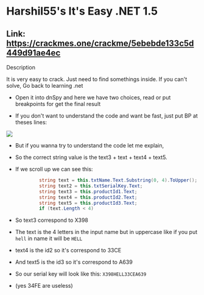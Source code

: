 # Harshil55's It's Easy .NET 1.5 

## Link: https://crackmes.one/crackme/5ebebde133c5d449d91ae4ec

Description

It is very easy to crack.
Just need to find somethings inside.
If you can't solve,
Go back to learning .net

- Open it into dnSpy and here we have two choices, read or put breakpoints for get the final result

- If you don't want to understand the code and want be fast, just put BP at theses lines:

<img src="https://cdn.discordapp.com/attachments/865706489951944717/886650741727559680/unknown.png">

- But if you wanna try to understand the code let me explain,

- So the correct string value is the text3 + text + text4 + text5.

- If we scroll up we can see this:

```csharp
			string text = this.txtName.Text.Substring(0, 4).ToUpper();
			string text2 = this.txtSerialKey.Text;
			string text3 = this.productId1.Text;
			string text4 = this.productId2.Text;
			string text5 = this.productId3.Text;
			if (text.Length < 4)
```

- So text3 correspond to X398

- The text is the 4 letters in the input name but in uppercase like if you put `hell` in name it will be `HELL`

- text4 is the id2 so it's correspond to 33CE

- And text5 is the id3 so it's correspond to A639

- So our serial key will look like this: `X398HELL33CEA639`

- (yes 34FE are useless)
